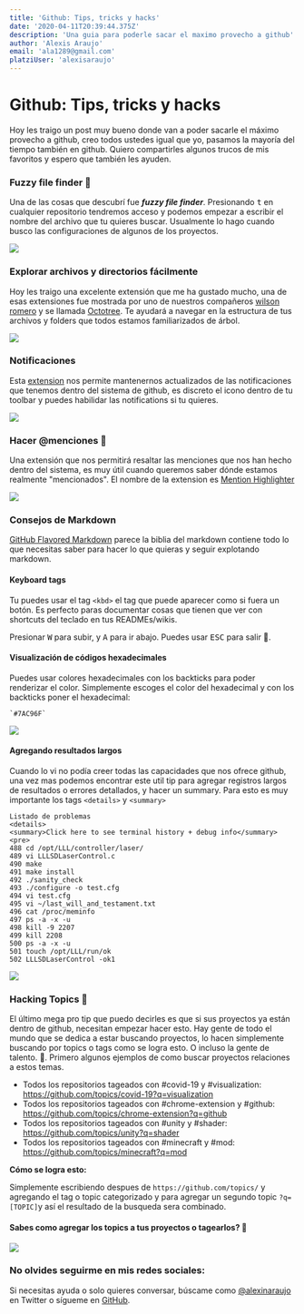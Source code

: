 ```yaml
---
title: 'Github: Tips, tricks y hacks'
date: '2020-04-11T20:39:44.375Z'
description: 'Una guia para poderle sacar el maximo provecho a github'
author: 'Alexis Araujo'
email: 'ala1289@gmail.com'
platziUser: 'alexisaraujo'
---
```


# Github: Tips, tricks y hacks

Hoy les traigo un post muy bueno donde van a poder sacarle el máximo provecho a github, creo todos ustedes igual que yo, pasamos la mayoría del tiempo también en github. Quiero compartirles algunos trucos de mis favoritos y espero que también les ayuden.

### Fuzzy file finder 🔎

Una de las cosas que descubrí fue **_fuzzy file finder_**. Presionando <kbd>t</kbd> en cualquier repositorio tendremos acceso y podemos empezar a escribir el nombre del archivo que tu quieres buscar. Usualmente lo hago cuando busco las configuraciones de algunos de los proyectos.

![](https://i.imgur.com/jjXmvg3.gif)

### Explorar archivos y directorios fácilmente

Hoy les traigo una excelente extensión que me ha gustado mucho, una de esas extensiones fue mostrada por uno de nuestros compañeros [wilson romero](https://twitter.com/WilsonRomeroC) y se llamada [Octotree](https://github.com/ovity/octotree). Te ayudará a navegar en la estructura de tus archivos y folders que todos estamos familiarizados de árbol.

![](https://i.imgur.com/5DCTr6O.gif)

### Notificaciones

Esta [extension](https://github.com/sindresorhus/notifier-for-github) nos permite mantenernos actualizados de las notificaciones que tenemos dentro del sistema de github, es discreto el icono dentro de tu toolbar y puedes habilidar las notifications si tu quieres.

![](https://i.imgur.com/kC7FECL.gif)

### Hacer @menciones 📝

Una extensión que nos permitirá resaltar las menciones que nos han hecho dentro del sistema, es muy útil cuando queremos saber dónde estamos realmente "mencionados". El nombre de la extension es [Mention Highlighter](https://github.com/benbalter/github-mention-highlighter)

![](https://i.imgur.com/SnSErlL.gif)

### Consejos de Markdown

[GitHub Flavored Markdown](https://github.github.com/gfm/) parece la biblia del markdown contiene todo lo que necesitas saber para hacer lo que quieras y seguir explotando markdown.

#### Keyboard tags

Tu puedes usar el tag `<kbd>` el tag que puede aparecer como si fuera un botón. Es perfecto paras documentar cosas que tienen que ver con shortcuts del teclado en tus READMEs/wikis.

Presionar <kbd>W</kbd> para subir, y <kbd>A</kbd> para ir abajo.
Puedes usar <kbd>ESC</kbd> para salir 🚀.

#### Visualización de códigos hexadecimales

Puedes usar colores hexadecimales con los backticks para poder renderizar el color. Simplemente escoges el color del hexadecimal y con los backticks poner el hexadecimal:

`` `#7AC96F` ``

![](https://i.imgur.com/H2JJW7n.gif)

#### Agregando resultados largos

Cuando lo vi no podía creer todas las capacidades que nos ofrece github, una vez mas podemos encontrar este util tip para agregar registros largos de resultados o errores detallados, y hacer un summary. Para esto es muy importante los tags `<details>` y `<summary>`

```
Listado de problemas
<details>
<summary>Click here to see terminal history + debug info</summary>
<pre>
488 cd /opt/LLL/controller/laser/
489 vi LLLSDLaserControl.c
490 make
491 make install
492 ./sanity_check
493 ./configure -o test.cfg
494 vi test.cfg
495 vi ~/last_will_and_testament.txt
496 cat /proc/meminfo
497 ps -a -x -u
498 kill -9 2207
499 kill 2208
500 ps -a -x -u
501 touch /opt/LLL/run/ok
502 LLLSDLaserControl -ok1
```

![](https://i.imgur.com/hUdJWWL.gif)

### Hacking Topics 🔎

El último mega pro tip que puedo decirles es que si sus proyectos ya están dentro de github, necesitan empezar hacer esto. Hay gente de todo el mundo que se dedica a estar buscando proyectos, lo hacen simplemente buscando por topics o tags como se logra esto. O incluso la gente de talento. 🧐. Primero algunos ejemplos de como buscar proyectos relaciones a estos temas.

- Todos los repositorios tageados con #covid-19 y #visualization:
  https://github.com/topics/covid-19?q=visualization
- Todos los repositorios tageados con #chrome-extension y #github:
  https://github.com/topics/chrome-extension?q=github
- Todos los repositorios tageados con #unity y #shader:
  https://github.com/topics/unity?q=shader
- Todos los repositorios tageados con #minecraft y #mod:
  https://github.com/topics/minecraft?q=mod

**Cómo se logra esto:**

Simplemente escribiendo despues de `https://github.com/topics/` y agregando el tag o topic categorizado y para agregar un segundo topic `?q=[TOPIC]`y así el resultado de la busqueda sera combinado.

#### Sabes como agregar los topics a tus proyectos o tagearlos? 🤯

![](https://i.imgur.com/V6p7owF.gif)

### No olvides seguirme en mis redes sociales:

Si necesitas ayuda o solo quieres conversar, búscame como [@alexinaraujo](https://twitter.com/alexinaraujo) en Twitter o sígueme en [GitHub](https://github.com/ealexisaraujo).
